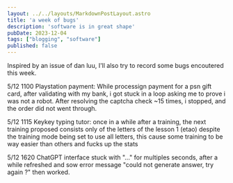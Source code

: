 ```yaml
---
layout: ../../layouts/MarkdownPostLayout.astro
title: 'a week of bugs'
description: 'software is in great shape'
pubDate: 2023-12-04
tags: ["blogging", "software"]
published: false
---
```


Inspired by an issue of dan luu, I'll also try to record some bugs encoutered this week.

5/12  1100
Playstation payment: While processign payment for a psn gift card, after validating with my bank, i got stuck in a loop asking me to prove i was not a robot. After resolving the captcha check ~15 times, i stopped, and the order did not went through.

5/12 1115
Keykey typing tutor:
once in a while after a training, the next training proposed consists only of the letters of the lesson 1 (etao) despite the training mode being set to use all letters, this cause some training to be way easier than others and fucks up the stats

5/12 1620
ChatGPT interface stuck with "..." for multiples seconds, after a while refreshed and sow error message "could not generate answer, try again ?" then worked.
